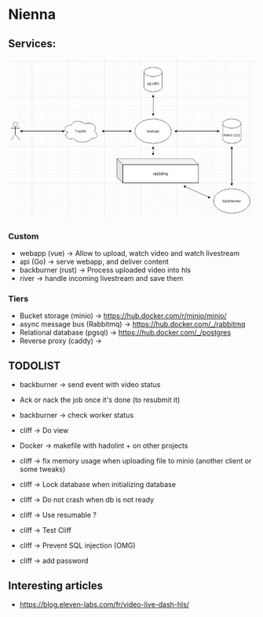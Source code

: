 # Nienna

## Services:

![Docs](docs/archi_schema.png)

### Custom
* webapp (vue) -> Allow to upload, watch video and watch livestream
* api (Go) -> serve webapp, and deliver content
* backburner (rust) -> Process uploaded video into hls
* river -> handle incoming livestream and save them

### Tiers
* Bucket storage (minio) -> https://hub.docker.com/r/minio/minio/
* async message bus (Rabbitmq) -> https://hub.docker.com/_/rabbitmq
* Relational database (pgsql) -> https://hub.docker.com/_/postgres
* Reverse proxy (caddy) -> 

## TODOLIST
* backburner -> send event with video status
* Ack or nack the job once it's done (to resubmit it)  
* backburner -> check worker status
* cliff -> Do view

* Docker -> makefile with hadolint + on other projects
* cliff -> fix memory usage when uploading file to minio (another client or some tweaks)
* cliff -> Lock database when initializing database
* cliff -> Do not crash when db is not ready
* cliff -> Use resumable ?
* cliff -> Test Cliff
* cliff -> Prevent SQL injection (OMG)
* cliff -> add password

## Interesting articles
* https://blog.eleven-labs.com/fr/video-live-dash-hls/